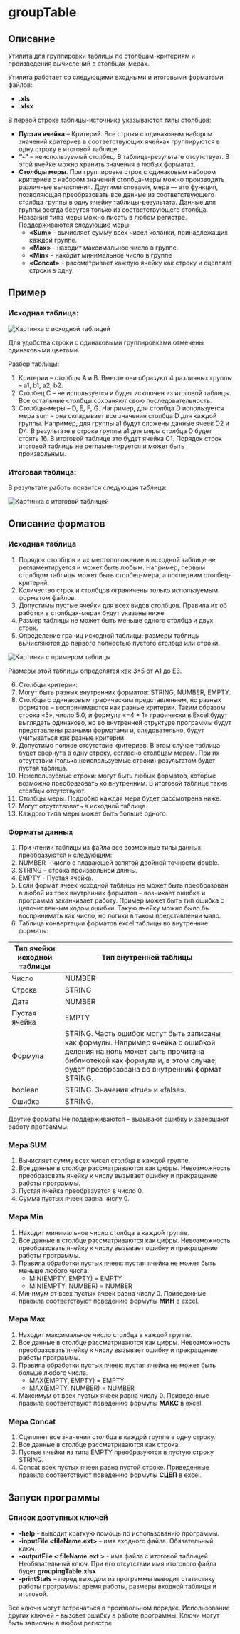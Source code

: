 # groupTable

## Описание
Утилита для группировки таблицы по столбцам-критериям и произведения вычислений в столбцах-мерах.

Утилита работает со следующими входными и итоговыми форматами файлов:
* **.xls**
* **.xlsx**

В первой строке таблицы-источника указываются типы столбцов:
* **Пустая ячейка** – Критерий. Все строки с
одинаковым набором значений критериев в соответствующих ячейках группируются в одну строку в итоговой таблице.
* **“-”** – неиспользуемый столбец. В
таблице-результате отсутствует. В этой ячейке можно хранить значения в любых форматах.
* **Столбцы меры**. При группировке строк с одинаковым
набором критериев с набором значений столбца-меры можно производить различные
вычисления. Другими словами, мера — это функция, позволяющая преобразовать все
данные из соответствующего столбца группы в одну ячейку таблицы-результата.
Данные для группы всегда берутся только из соответствующего столбца.  Названия типа меры можно писать в любом
регистре. Поддерживаются следующие меры:
  * **«Sum»** - вычисляет сумму всех чисел колонки, принадлежащих каждой группе. 
  * **«Max»** - находит максимальное число в группе.
  * **«Min»** - находит минимальное число в группе
  * **«Concat»** - рассматривает каждую ячейку как строку и сцепляет строки в одну.
  
## Пример
### Исходная таблица:

![Картинка с исходной таблицей](https://github.com/AndreyKamenskiy/groupTable/blob/master/src/test/testResources/table1.jpg "Картинка с исходной таблицей")
  
  Для удобства строки с одинаковыми группировками отмечены одинаковыми цветами.
  
Разбор таблицы:
1.	Критерии – столбцы A и B. Вместе они образуют 4 различных группы – a1, b1, a2, b2. 
2.	Столбец C – не используется и будет исключен из итоговой таблицы. Все остальные столбцы сохраняют свою последовательность.
3.	Столбцы-меры – D, E, F, G. Например, для столбца D используется мера sum – она складывает все значения столбца D для каждой группы. Например, для группы a1 будут сложены данные ячеек D2 и D4. В результате в строке группы a1 для меры столбца D будет стоять 16. В итоговой таблице это будет ячейка С1. Порядок строк итоговой таблицы не регламентируется и может быть произвольным.

### Итоговая таблица:
  
  В результате работы появится следующая таблица:
  
  ![Картинка с итоговой таблицей](https://github.com/AndreyKamenskiy/groupTable/blob/master/src/test/testResources/table2.jpg "Пример итоговой таблицы")
  
  
## Описание форматов

### Исходная таблица
1.	Порядок столбцов и их местоположение в исходной таблице не регламентируется и может быть любым. Например, первым столбцом таблицы может быть столбец-мера, а последним столбец-критерий.
2.	Количество строк и столбцов ограничены только используемым форматом файлов.
3.	Допустимы пустые ячейки для всех видов столбцов. Правила их об работки в столбцах-мерах будут указаны ниже.
4.	Размер таблицы не может быть меньше одного столбца и двух строк. 
5.	Определение границ исходной таблицы: размеры таблицы вычисляются до первого полностью пустого столбца или строки.

![Картинка с примером таблицы](https://github.com/AndreyKamenskiy/groupTable/blob/master/src/test/testResources/table3.jpg "Пример исходной таблицы")

Размеры этой таблицы определятся как 3*5 от А1 до E3.

6.	Столбцы критерии:
  1.	Могут быть разных внутренних форматов: STRING, NUMBER, EMPTY.
  2.	Столбцы с одинаковым графическим представлением, но разных форматов – воспринимаются как разные критерии. Таким образом строка «5», число 5.0, и формула «=4 + 1» графически в Excel будут выглядеть одинаково, но во внутренней структуре программы будут представлены разными форматами и, следовательно, будут учитываться как разные критерии.
  3.	Допустимо полное отсутствие критериев. В этом случае таблица будет свернута в одну строку, согласно столбцам мерам. При их отсутствии (только неиспользуемые строки) результатом будет пустая таблица.
7.	Неиспользуемые строки: могут быть любых форматов, которые возможно преобразовать ко внутренним. В итоговой таблицe такие столбцы отсутствуют.
8.	Столбцы меры. Подробно каждая мера будет рассмотрена ниже.
  1.	Могут отсутствовать в исходной таблице.
  2.	Каждого типа меры может быть больше одного.
  
###  Форматы данных
1.	При чтении таблицы из файла все возможные типы данных преобразуются к следующим:
  1.	NUMBER – число с плавающей запятой двойной точности double. 
  2.	STRING – строка произвольной длины.
  3.	EMPTY - Пустая ячейка.
2.	Если формат ячеек исходной таблицы не может быть преобразован в любой из трех внутренних форматов – возникает ошибка и программа заканчивает работу. Пример может быть тип ошибка с целочисленным кодом ошибки. Такую ячейку можно было бы воспринимать как число, но логики в таком представлении мало.
3.	Таблица конвертации форматов excel таблицы во внутренние форматы:

| Тип ячейки исходной таблицы	| Тип внутренней таблицы |
|-----------------------------|------------------------|
|           Число	            |         NUMBER         |
|           Cтрока	          |         STRING         |
|           Дата	            |         NUMBER         |
|           Пустая ячейка	    |         EMPTY          |
|           Формула	          | STRING. Часть ошибок могут быть записаны как формулы. Например ячейка с ошибкой деления на ноль может выть прочитана библиотекой как формула и, в этом случае, будет преобразована во внутренний формат STRING.|
|           boolean	          |         STRING. Значения «true» и «false».|
|           Ошибка            |         STRING.        |

Другие форматы	Не поддерживаются – вызывают ошибку и завершают работу программы.

### Мера SUM
1.	Вычисляет сумму всех чисел столбца в каждой группе.
2.	Все данные в столбце рассматриваются как цифры. Невозможность преобразовать ячейку к числу вызывает ошибку и прекращение работы программы.
3.	Пустая ячейка преобразуется в число 0.
4.	Сумма пустых ячеек равна числу 0.

### Мера Min
1.	Находит минимальное число столбца в каждой группе.
2.	Все данные в столбце рассматриваются как цифры. Невозможность преобразовать ячейку к числу вызывает ошибку и прекращение работы программы.
3.	Правила обработки пустых ячеек: пустая ячейка не может быть меньше любого числа.
    -	MIN(EMPTY, EMPTY) = EMPTY
    -	MIN(EMPTY, NUMBER) = NUMBER
4.	Минимум от всех пустых ячеек равна числу 0. Приведенные правила соответствуют поведению формулы **МИН** в excel.

### Мера Max
1.	Находит максимальное число столбца в каждой группе.
2.	Все данные в столбце рассматриваются как цифры. Невозможность преобразовать ячейку к числу вызывает ошибку и прекращение работы программы.
3.	Правила обработки пустых ячеек: пустая ячейка не может быть больше любого числа.
    -	MAX(EMPTY, EMPTY) = EMPTY
    -	MAX(EMPTY, NUMBER) = NUMBER
4.	Максимум от всех пустых ячеек равна числу 0. Приведенные правила соответствуют поведению формулы **МАКС** в excel.

### Мера Concat
1.	Сцепляет все значения столбца в каждой группе в одну строку.
2.	Все данные в столбце рассматриваются как строка.
3.	Пустые ячейки из типа EMPTY преобразуются в пустую строку STRING.
4.	Concat всех пустых ячеек равна пустой строке. Приведенные правила соответствуют поведению формулы **СЦЕП** в excel.

## Запуск программы
### Список доступных ключей
* **-help** -  выводит краткую помощь по использованию программы.
*	**-inputFile <fileName.ext>** –  имя входного файла. Обязательный ключ.
*	**-outputFile < fileName.ext >** - имя файла с итоговой таблицей. Необязательный ключ. При его отсутствии имя итогового файла  будет **groupingTable.xlsx**
*	**-printStats** – перед выходом из программы выводит статистику работы программы: время работы, размеры входной таблицы и итоговой.

Все ключи могут встречаться в произвольном порядке. Использование других ключей – вызовет ошибку в работе программы. Ключи могут быть записаны в любом регистре.
